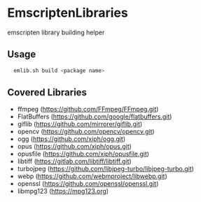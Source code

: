 # EmscriptenLibraries

emscripten library building helper

## Usage

```sh
  emlib.sh build <package name>
```

## Covered Libraries

* ffmpeg (<https://github.com/FFmpeg/FFmpeg.git>)
* FlatBuffers (<https://github.com/google/flatbuffers.git>)
* giflib (<https://github.com/mirrorer/giflib.git>)
* opencv (<https://github.com/opencv/opencv.git>)
* ogg (<https://github.com/xiph/ogg.git>)
* opus (<https://github.com/xiph/opus.git>)
* opusfile (<https://github.com/xiph/opusfile.git>)
* libtiff (<https://gitlab.com/libtiff/libtiff.git>)
* turbojpeg (<https://github.com/libjpeg-turbo/libjpeg-turbo.git>)
* webp (<https://github.com/webmproject/libwebp.git>)
* openssl (<https://github.com/openssl/openssl.git>)
* libmpg123 (<https://mpg123.org>)
